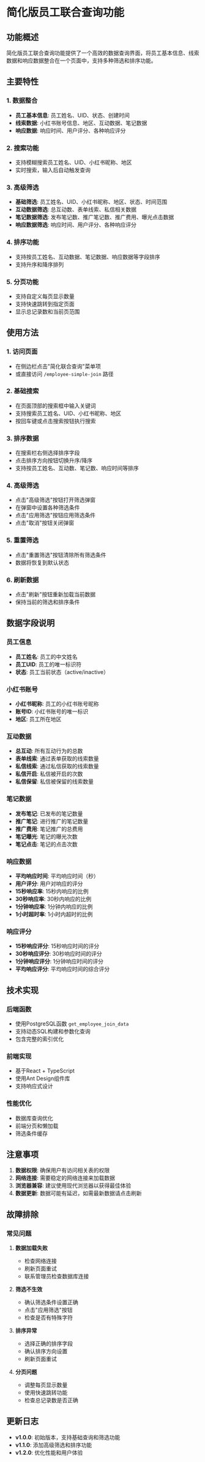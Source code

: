 # 简化版员工联合查询功能

## 功能概述

简化版员工联合查询功能提供了一个高效的数据查询界面，将员工基本信息、线索数据和响应数据整合在一个页面中，支持多种筛选和排序功能。

## 主要特性

### 1. 数据整合
- **员工基本信息**: 员工姓名、UID、状态、创建时间
- **线索数据**: 小红书账号信息、地区、互动数据、笔记数据
- **响应数据**: 响应时间、用户评分、各种响应评分

### 2. 搜索功能
- 支持模糊搜索员工姓名、UID、小红书昵称、地区
- 实时搜索，输入后自动触发查询

### 3. 高级筛选
- **基础筛选**: 员工姓名、UID、小红书昵称、地区、状态、时间范围
- **互动数据筛选**: 总互动数、表单线索、私信相关数据
- **笔记数据筛选**: 发布笔记数、推广笔记数、推广费用、曝光点击数据
- **响应数据筛选**: 响应时间、用户评分、各种响应评分

### 4. 排序功能
- 支持按员工姓名、互动数据、笔记数据、响应数据等字段排序
- 支持升序和降序排列

### 5. 分页功能
- 支持自定义每页显示数量
- 支持快速跳转到指定页面
- 显示总记录数和当前页范围

## 使用方法

### 1. 访问页面
- 在侧边栏点击"简化联合查询"菜单项
- 或直接访问 `/employee-simple-join` 路径

### 2. 基础搜索
- 在页面顶部的搜索框中输入关键词
- 支持搜索员工姓名、UID、小红书昵称、地区
- 按回车键或点击搜索按钮执行搜索

### 3. 排序数据
- 在搜索栏右侧选择排序字段
- 点击排序方向按钮切换升序/降序
- 支持按员工姓名、互动数、笔记数、响应时间等排序

### 4. 高级筛选
- 点击"高级筛选"按钮打开筛选弹窗
- 在弹窗中设置各种筛选条件
- 点击"应用筛选"按钮应用筛选条件
- 点击"取消"按钮关闭弹窗

### 5. 重置筛选
- 点击"重置筛选"按钮清除所有筛选条件
- 数据将恢复到默认状态

### 6. 刷新数据
- 点击"刷新"按钮重新加载当前数据
- 保持当前的筛选和排序条件

## 数据字段说明

### 员工信息
- **员工姓名**: 员工的中文姓名
- **员工UID**: 员工的唯一标识符
- **状态**: 员工当前状态（active/inactive）

### 小红书账号
- **小红书昵称**: 员工的小红书账号昵称
- **账号ID**: 小红书账号的唯一标识
- **地区**: 员工所在地区

### 互动数据
- **总互动**: 所有互动行为的总数
- **表单线索**: 通过表单获取的线索数量
- **私信线索**: 通过私信获取的线索数量
- **私信开启**: 私信被开启的次数
- **私信保留**: 私信被保留的线索数量

### 笔记数据
- **发布笔记**: 已发布的笔记数量
- **推广笔记**: 进行推广的笔记数量
- **推广费用**: 笔记推广的总费用
- **笔记曝光**: 笔记的曝光次数
- **笔记点击**: 笔记的点击次数

### 响应数据
- **平均响应时间**: 平均响应时间（秒）
- **用户评分**: 用户对响应的评分
- **15秒响应率**: 15秒内响应的比例
- **30秒响应率**: 30秒内响应的比例
- **1分钟响应率**: 1分钟内响应的比例
- **1小时超时率**: 1小时内超时的比例

### 响应评分
- **15秒响应评分**: 15秒响应时间的评分
- **30秒响应评分**: 30秒响应时间的评分
- **1分钟响应评分**: 1分钟响应时间的评分
- **平均响应评分**: 平均响应时间的综合评分

## 技术实现

### 后端函数
- 使用PostgreSQL函数 `get_employee_join_data`
- 支持动态SQL构建和参数化查询
- 包含完整的索引优化

### 前端实现
- 基于React + TypeScript
- 使用Ant Design组件库
- 支持响应式设计

### 性能优化
- 数据库查询优化
- 前端分页和懒加载
- 筛选条件缓存

## 注意事项

1. **数据权限**: 确保用户有访问相关表的权限
2. **网络连接**: 需要稳定的网络连接来加载数据
3. **浏览器兼容**: 建议使用现代浏览器以获得最佳体验
4. **数据更新**: 数据可能有延迟，如需最新数据请点击刷新

## 故障排除

### 常见问题

1. **数据加载失败**
   - 检查网络连接
   - 刷新页面重试
   - 联系管理员检查数据库连接

2. **筛选不生效**
   - 确认筛选条件设置正确
   - 点击"应用筛选"按钮
   - 检查是否有特殊字符

3. **排序异常**
   - 选择正确的排序字段
   - 确认排序方向设置
   - 刷新页面重试

4. **分页问题**
   - 调整每页显示数量
   - 使用快速跳转功能
   - 检查总记录数是否正确

## 更新日志

- **v1.0.0**: 初始版本，支持基础查询和筛选功能
- **v1.1.0**: 添加高级筛选和排序功能
- **v1.2.0**: 优化性能和用户体验 